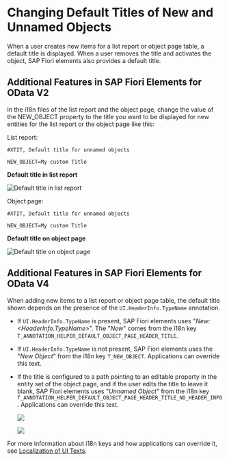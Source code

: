 <!-- loio63946c02df1d45efbbad5b1658fef3a5 -->

# Changing Default Titles of New and Unnamed Objects

When a user creates new items for a list report or object page table, a default title is displayed. When a user removes the title and activates the object, SAP Fiori elements also provides a default title.



<a name="loio63946c02df1d45efbbad5b1658fef3a5__section_msb_g2s_qrb"/>

## Additional Features in SAP Fiori Elements for OData V2

In the i18n files of the list report and the object page, change the value of the NEW\_OBJECT property to the title you want to be displayed for new entities for the list report or the object page like this:

List report:

`#XTIT, Default title for unnamed objects`

`NEW_OBJECT=My custom Title`

   
  
**Default title in list report**

 ![](images/Default_Title_List_Report_61d6781.png "Default title in list report") 

Object page:

`#XTIT, Default title for unnamed objects`

`NEW_OBJECT=My custom Title`

   
  
**Default title on object page**

 ![](images/Object_Page_Default_Title_5301737.png "Default title on object page") 



<a name="loio63946c02df1d45efbbad5b1658fef3a5__section_mb5_k2s_qrb"/>

## Additional Features in SAP Fiori Elements for OData V4

When adding new items to a list report or object page table, the default title shown depends on the presence of the `UI.HeaderInfo.TypeName` annotation.

-   If `UI.HeaderInfo.TypeName` is present, SAP Fiori elements uses "*New: <HeaderInfo.TypeName\>*". The "*New*" comes from the i18n key `T_ANNOTATION_HELPER_DEFAULT_OBJECT_PAGE_HEADER_TITLE`.

-   If `UI.HeaderInfo.TypeName` is not present, SAP Fiori elements uses the "*New Object*" from the i18n key `T_NEW_OBJECT`. Applications can override this text.

-   If the title is configured to a path pointing to an editable property in the entity set of the object page, and if the user edits the title to leave it blank, SAP Fiori elements uses "*Unnamed Object*" from the i18n key `T_ANNOTATION_HELPER_DEFAULT_OBJECT_PAGE_HEADER_TITLE_NO_HEADER_INFO`. Applications can override this text.

     ![](images/Unnamed_Object_in_List_Report_Table_06b6206.png) 

     ![](images/Unnamed_Object_in_Object_Page_Header_3a3fbd6.png) 


For more information about i18n keys and how applications can override it, see [Localization of UI Texts](localization-of-ui-texts-b8cb649.md).

